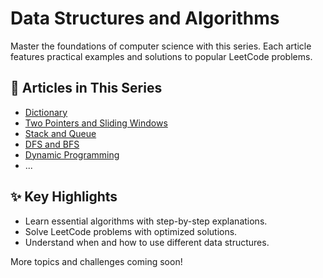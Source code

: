 # Data Structures and Algorithms

Master the foundations of computer science with this series. Each article features practical examples and solutions to popular LeetCode problems.

## 📂 Articles in This Series

- [Dictionary](01_Dictionary_CN.md)
- [Two Pointers and Sliding Windows](02_TwoPointers_CN.md)
- [Stack and Queue](03_Stack_Queue_CN.md)
- [DFS and BFS](04_DFS_BFS_CN.md)
- [Dynamic Programming](05_DP_CN.md)
- ...

## ✨ Key Highlights

- Learn essential algorithms with step-by-step explanations.
- Solve LeetCode problems with optimized solutions.
- Understand when and how to use different data structures.

More topics and challenges coming soon!
